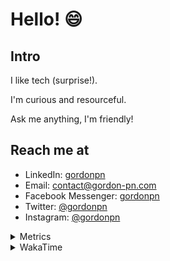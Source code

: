 # Hello! 😄

## Intro

I like tech (surprise!).

I'm curious and resourceful.

Ask me anything, I'm friendly!

## Reach me at

- LinkedIn: [gordonpn](https://www.linkedin.com/in/gordonpn/)
- Email: [contact@gordon-pn.com](mailto:contact@gordon-pn.com)
- Facebook Messenger: [gordonpn](https://www.messenger.com/t/Gordonpn)
- Twitter: [@gordonpn](https://twitter.com/Gordonpn)
- Instagram: [@gordonpn](https://www.instagram.com/gordonpn/)

<details>
  <summary>Metrics</summary>

  <img align="center" src="https://github.com/gordonpn/gordonpn/blob/master/github-metrics.svg" alt="GitHub Metrics">

</details>

<details>
  <summary>WakaTime</summary>

  <!--START_SECTION:waka-->
📊 **This Week I Spent My Time On** 

```text
💬 Programming Languages: 
Java                     15 hrs 4 mins       ███████████████████████░░   90.84 % 
Makefile                 29 mins             █░░░░░░░░░░░░░░░░░░░░░░░░   02.97 % 
Prettier File            16 mins             ░░░░░░░░░░░░░░░░░░░░░░░░░   01.61 % 
Brazil Dependency Config 14 mins             ░░░░░░░░░░░░░░░░░░░░░░░░░   01.50 % 
XML                      14 mins             ░░░░░░░░░░░░░░░░░░░░░░░░░   01.48 % 

🔥 Editors: 
Intellijidea             16 hrs 35 mins      █████████████████████████   100.00 % 
```


 Last Updated on 27/03/2024 16:21:58 UTC
<!--END_SECTION:waka-->
</details>
